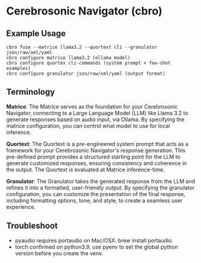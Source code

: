 # Cerebrosonic Navigator (cbro)

## Example Usage

```
cbro fuse --matrice llama3.2 --quortext cli --granulator json/raw/xml/yaml
cbro configure matrice llama3.2 (ollama model)
cbro configure quortex cli-commands (system prompt + few-shot examples)
cbro configure granulator json/raw/xml/yaml (output format)
```

## Terminology
**Matrice**: The Matrice serves as the foundation for your Cerebrosonic Navigator, connecting to a Large Language Model (LLM) like Llama 3.2 to generate responses based on audio input, via Ollama. By specifying the matrice configuration, you can control what model to use for local inference. 

**Quortext**: The Quortext is a pre-engineered system prompt that acts as a framework for your Cerebrosonic Navigator's response generation. This pre-defined prompt provides a structured starting point for the LLM to generate customized responses, ensuring consistency and coherence in the output. The Quortext is evaluated at Matrice inference-time.

**Granulator**: The Granulator takes the generated response from the LLM and refines it into a formatted, user-friendly output. By specifying the granulator configuration, you can customize the presentation of the final response, including formatting options, tone, and style, to create a seamless user experience.

## Troubleshoot
- pyaudio requires portaudio on Mac/OSX. brew install portaudio.
- torch confirmed on python3.9. use pyenv to set the global python version before you create the venv.